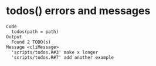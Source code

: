 # todos() errors and messages

    Code
      todos(path = path)
    Output
      Found 2 TODO(s)
    Message <cliMessage>
      'scripts/todos.R#3' make x longer
      'scripts/todos.R#7' add another example

